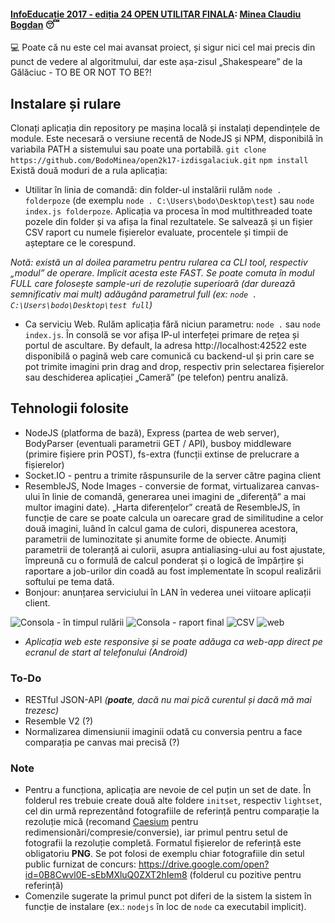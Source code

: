 #### [InfoEducație 2017 - ediția 24 OPEN UTILITAR FINALA](https://infoeducatie.ro/): [Minea Claudiu Bogdan](http://community.infoeducatie.ro/t/transitkit-cloud-based-intelligent-transportation-system-utilitar-bucuresti-lucrari-2017-nationala/4406) :sleeping:
:computer: Poate că nu este cel mai avansat proiect, și sigur nici cel mai precis din punct de vedere al algoritmului, dar este așa-zisul „Shakespeare” de la Gălăciuc - TO BE OR NOT TO BE?!
## Instalare și rulare 
Clonați aplicația din repository pe mașina locală și instalați dependințele de module. Este necesară o versiune recentă de NodeJS și NPM, disponibilă în variabila PATH a sistemului sau poate una portabilă.
`git clone https://github.com/BodoMinea/open2k17-izdisgalaciuk.git`
`npm install`
Există două moduri de a rula aplicația:
- Utilitar în linia de comandă: din folder-ul instalării rulăm `node . folderpoze` (de exemplu `node . C:\Users\bodo\Desktop\test`) sau `node index.js folderpoze`. Aplicația va procesa în mod multithreaded toate pozele din folder și va afișa la final rezultatele. Se salvează și un fișier CSV raport cu numele fișierelor evaluate, procentele și timpii de așteptare ce le corespund.

_Notă: există un al doilea parametru pentru rularea ca CLI tool, respectiv „modul” de operare. Implicit acesta este FAST. Se poate comuta în modul FULL care folosește sample-uri de rezoluție superioară (dar durează semnificativ mai mult) adăugând parametrul full (ex: `node . C:\Users\bodo\Desktop\test full`)_
- Ca serviciu Web. Rulăm aplicația fără niciun parametru: `node .` sau `node index.js`. În consolă se vor afișa IP-ul interfeței primare de rețea și portul de ascultare. By default, la adresa http://localhost:42522 este disponibilă o pagină web care comunică cu backend-ul și prin care se pot trimite imagini prin drag and drop, respectiv prin selectarea fișierelor sau deschiderea aplicației „Cameră” (pe telefon) pentru analiză.

## Tehnologii folosite
- NodeJS (platforma de bază), Express (partea de web server), BodyParser (eventuali parametrii GET / API), busboy middleware (primire fișiere prin POST), fs-extra (funcții extinse de prelucrare a fișierelor)
- Socket.IO - pentru a trimite răspunsurile de la server către pagina client
- ResembleJS, Node Images - conversie de format, virtualizarea canvas-ului în linie de comandă, generarea unei imagini de „diferență” a mai multor imagini date). „Harta diferențelor” creată de ResembleJS, în funcție de care se poate calcula un oarecare grad de similitudine a celor două imagini, luând în calcul gama de culori, dispunerea acestora,  parametrii de luminozitate și anumite forme de obiecte. Anumiți parametrii de toleranță ai culorii, asupra antialiasing-ului au fost ajustate, împreună cu o formulă de calcul ponderat și o logică de împărțire și raportare a job-urilor din coadă au fost implementate în scopul realizării softului pe tema dată.
- Bonjour: anunțarea serviciului în LAN în vederea unei viitoare aplicații client.

![Consola - în timpul rulării](./blob/res/public/readme_running.png "Consola - în timpul rulării")
![Consola - raport final](./blob/res/public/readme_final.png "Consola - raport final")
![CSV](./blob/res/public/readme_excel.png "Fișierul CSV raport")
![web](./blob/res/public/web.png "Pagina web")
* _Aplicația web este responsive și se poate adăuga ca web-app direct pe ecranul de start al telefonului (Android)_

### To-Do
- RESTful JSON-API _(**poate**, dacă nu mai pică curentul și dacă mă mai trezesc)_
- Resemble V2 (?)
- Normalizarea dimensiunii imaginii odată cu conversia pentru a face comparația pe canvas mai precisă (?)

### Note
- Pentru a funcționa, aplicația are nevoie de cel puțin un set de date. În folderul res trebuie create două alte foldere `initset`, respectiv `lightset`, cel din urmă reprezentând fotografiile de referință pentru comparație la rezoluție mică (recomand [Caesium](https://saerasoft.com/caesium/) pentru redimensionări/compresie/conversie), iar primul pentru setul de fotografii la rezoluție completă. Formatul fișierelor de referință este obligatoriu **PNG**. Se pot folosi de exemplu chiar fotografiile din setul public furnizat de concurs: https://drive.google.com/open?id=0B8Cwvl0E-sEbMXluQ0ZXT2hIem8 (folderul cu pozitive pentru referință)
- Comenzile sugerate la primul punct pot diferi de la sistem la sistem în funcție de instalare (ex.: `nodejs` în loc de `node` ca executabil implicit).
